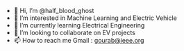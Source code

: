 - 👋 Hi, I’m @half_blood_ghost
- 👀 I’m interested in Machine Learning and Electric Vehicle
- 🌱 I’m currently learning Electrical Engineering
- 💞️ I’m looking to collaborate on EV projects
- 📫 How to reach me Gmail : gourab@ieee.org

<!---
ghostgd10/ghostgd10 is a ✨ special ✨ repository because its `README.md` (this file) appears on your GitHub profile.
You can click the Preview link to take a look at your changes.
--->
